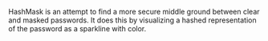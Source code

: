 HashMask is an attempt to find a more secure middle ground between clear and masked passwords. It does this by visualizing a hashed representation of the password as a sparkline with color.